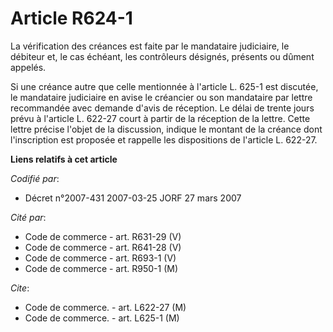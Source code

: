# Article R624-1

La vérification des créances est faite par le mandataire judiciaire, le débiteur et, le cas échéant, les contrôleurs
désignés, présents ou dûment appelés.

Si une créance autre que celle mentionnée à l'article L. 625-1 est discutée, le mandataire judiciaire en avise le créancier
ou son mandataire par lettre recommandée avec demande d'avis de réception. Le délai de trente jours prévu à l'article L.
622-27 court à partir de la réception de la lettre. Cette lettre précise l'objet de la discussion, indique le montant de la
créance dont l'inscription est proposée et rappelle les dispositions de l'article L. 622-27.

**Liens relatifs à cet article**

_Codifié par_:

  - Décret n°2007-431 2007-03-25 JORF 27 mars 2007

_Cité par_:

  - Code de commerce - art. R631-29 (V)
  - Code de commerce - art. R641-28 (V)
  - Code de commerce - art. R693-1 (V)
  - Code de commerce - art. R950-1 (M)

_Cite_:

  - Code de commerce. - art. L622-27 (M)
  - Code de commerce. - art. L625-1 (M)
